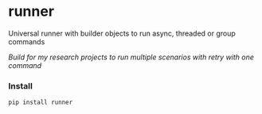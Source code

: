 # runner
Universal runner with builder objects to run async, threaded or group commands

*Build for my research projects to run multiple scenarios with retry with one command*

### Install
```shell
pip install runner
```


